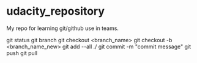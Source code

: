 # udacity_repository
My repo for learning git/github use in teams.

git status
git branch
git checkout <branch_name>
git checkout -b <branch_name_new>
git add --all ./
git commit -m "commit message"
git push
git pull
